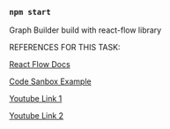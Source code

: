 ### `npm start`

Graph Builder build with react-flow library 

REFERENCES FOR THIS TASK:

<a href="https://reactflow.dev/docs/introduction">React Flow Docs</a>

<a href="https://codesandbox.io/s/react-flow-add-node-button-l9rcu">Code Sanbox Example</a>

<a href="https://www.youtube.com/watch?v=GNI4ZKyXbpA&t=821s">Youtube Link 1</a>

<a href="https://www.youtube.com/watch?v=4Siz4HHJYDQ">Youtube Link 2</a>
